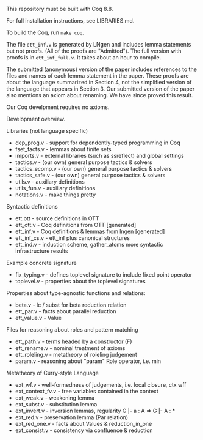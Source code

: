 This repository must be built with Coq 8.8.

For full installation instructions, see LIBRARIES.md.

To build the Coq, run `make coq`.

The file `ett_inf.v` is generated by LNgen and includes lemma statements but
not proofs. (All of the proofs are "Admitted"). The full version with proofs 
is in `ett_inf_full.v`. It takes about an hour to compile.

The submitted (anonymous) version of the paper includes references to the files
and names of each lemma statement in the paper. These proofs are about the language
summarized in Section 4, not the simplified version of the language that appears 
in Section 3.  Our submitted version of the paper also mentions an axiom about 
renaming. We have since proved this result. 

Our Coq develpment requires no axioms.

Development overview.

Libraries (not language specific)
* dep_prog.v       - support for dependently-typed programming in Coq
* fset_facts.v     - lemmas about finite sets
* imports.v        - external libraries (such as ssreflect) and global settings
* tactics.v        - (our own) general purpose tactics & solvers
* tactics_ecomp.v  - (our own) general purpose tactics & solvers
* tactics_safe.v   - (our own) general purpose tactics & solvers
* utils.v          - auxiliary definitions
* utils_fun.v      - auxiliary definitions
* notations.v      - make things pretty

Syntactic definitions
* ett.ott        - source definitions in OTT
* ett_ott.v      - Coq definitions from OTT  [generated]
* ett_inf.v      - Coq definitions & lemmas from lngen [generated]
* ett_inf_cs.v   - ett_inf plus canonical structures
* ett_ind.v      - induction scheme, gather_atoms
                   more syntactic infrastructure results
				   
Example concrete signature

* fix_typing.v   - defines toplevel signature to include fixed point operator
* toplevel.v     - properties about the toplevel signatures

Properties about type-agnostic functions and relations:

* beta.v         - lc / subst for beta reduction relation
* ett_par.v      - facts about parallel reduction
* ett_value.v    - Value


Files for reasoning about roles and pattern matching

* ett_path.v     - terms headed by a constructor (F)
* ett_rename.v   - nominal treatment of axioms
* ett_roleling.v - metatheory of roleling judgement
* param.v        - reasoning about "param" Role operator, i.e. min


Metatheory of Curry-style Language
* ext_wf.v       - well-formedness of judgements, i.e. local closure, ctx wff
* ext_context_fv.v - free variables contained in the context
* ext_weak.v     - weakening lemma
* ext_subst.v    - substitution lemma
* ext_invert.v   - inversion lemmas, regularity   G |- a : A => G |- A : *
* ext_red.v      - preservation lemma (Par relation)
* ext_red_one.v  - facts about Values & reduction_in_one
* ext_consist.v  - consistency via confluence & reduction


